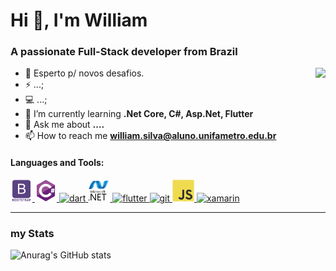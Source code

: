 ###
<h1 align="left">Hi 👋, I'm William</h1>
<h3 align="left">A passionate Full-Stack developer from Brazil</h3>
<!--👨🏻‍💻 FullStack Developer 👨🏻‍💻-->  

<img align="right" height="100" src="https://github.com/wayou/t-rex-runner/blob/gh-pages/assets/screenshot.gif"/>

- 🚀 Esperto p/ novos desafios.   
- ⚡ ...; <!--breve descrição de atividade atual-->
- 💻 ...;  <!--tecnologia atual-->
- 📘 I’m currently learning **.Net Core, C#, Asp.Net, Flutter**    
- 💬 Ask me about **....** 
- 📫 How to reach me **william.silva@aluno.unifametro.edu.br**  

<h4 align="left">Languages and Tools:</h4>
<p align="left"> <a href="https://getbootstrap.com" target="_blank"> <img src="https://raw.githubusercontent.com/devicons/devicon/master/icons/bootstrap/bootstrap-plain-wordmark.svg" alt="bootstrap" width="35" height="35"/> </a> <a href="https://www.w3schools.com/cs/" target="_blank"> <img src="https://raw.githubusercontent.com/devicons/devicon/master/icons/csharp/csharp-original.svg" alt="csharp" width="35" height="35"/> </a> <a href="https://dart.dev" target="_blank"> <img src="https://www.vectorlogo.zone/logos/dartlang/dartlang-icon.svg" alt="dart" width="35" height="35"/> </a> <a href="https://dotnet.microsoft.com/" target="_blank"> <img src="https://raw.githubusercontent.com/devicons/devicon/master/icons/dot-net/dot-net-original-wordmark.svg" alt="dotnet" width="35" height="35"/> </a> <a href="https://flutter.dev" target="_blank"> <img src="https://www.vectorlogo.zone/logos/flutterio/flutterio-icon.svg" alt="flutter" width="35" height="35"/> </a> <a href="https://git-scm.com/" target="_blank"> <img src="https://www.vectorlogo.zone/logos/git-scm/git-scm-icon.svg" alt="git" width="35" height="35"/> </a> <a href="https://developer.mozilla.org/en-US/docs/Web/JavaScript" target="_blank"> <img src="https://raw.githubusercontent.com/devicons/devicon/master/icons/javascript/javascript-original.svg" alt="javascript" width="35" height="35"/> </a> 
<a href="https://dotnet.microsoft.com/apps/xamarin" target="_blank"> <img src="https://raw.githubusercontent.com/detain/svg-logos/780f25886640cef088af994181646db2f6b1a3f8/svg/xamarin.svg" alt="xamarin" width="35" height="35"/> </a> </p>

---


### my Stats
![Anurag's GitHub stats](https://github-readme-stats.vercel.app/api?username=William-io&show_icons=true)




<!-- - [Frontend em ReactJS: Upload de Imagens](https://github.com/raissaqueiroz/upload-images-webapp) 
- [Backend em NodeJS: API Restfull Upload de Imagens](https://github.com/raissaqueiroz/upload-images-api)
- [Frontend em ReactJS: Crud Básico de Clientes](https://github.com/raissaqueiroz/helpper-webapp) 
- [Backend em NodeJS: API Restfull Crud Básico de Clientes](https://github.com/raissaqueiroz/helpper-api)
- [Landing Page de Venda de Curso em Wordpress](https://github.com/raissaqueiroz/AirFLY)
- [Primeiro Site Desenvolvido na Vida (Responsivo sem Framework): HTML5+CSS3+JavaScript](https://github.com/raissaqueiroz/portfolio-fotografo)
- [Primeiro CRUD em PHP Procedural + Boostrap + MYSQLi + Boostrap](https://github.com/raissaqueiroz/sistemacrud)
- [Sistema de Agendamento de Salão de Beleza em PHP Procedural + Bootstrap](https://github.com/raissaqueiroz/semprebela)
- [Importador de Planilhas em CSV feito em PHP](https://github.com/raissaqueiroz/csv-import)
- [Backend NodeJS: API REST Cadastro e Aluguel de Casas](https://github.com/raissaqueiroz/devhouse-api)
- [Backend NodeJS: API REST Gerenciar Tarefas](https://github.com/raissaqueiroz/tasklist-api) -->

